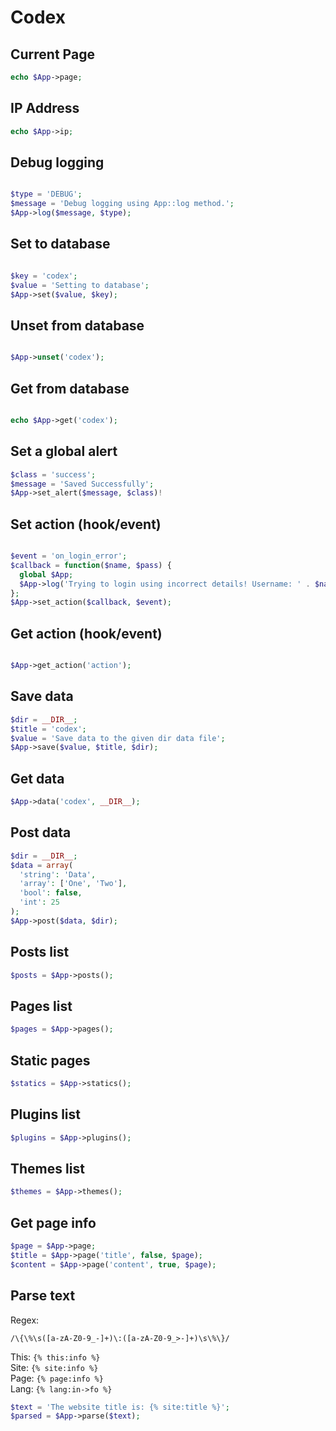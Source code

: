 # Codex

## Current Page

```php
echo $App->page;
```

## IP Address

```php
echo $App->ip;
```

## Debug logging

```php

$type = 'DEBUG';
$message = 'Debug logging using App::log method.';
$App->log($message, $type);

```

## Set to database

```php

$key = 'codex';
$value = 'Setting to database';
$App->set($value, $key);

```

## Unset from database

```php

$App->unset('codex');

```

## Get from database

```php

echo $App->get('codex');

```

## Set a global alert

```php
$class = 'success';
$message = 'Saved Successfully';
$App->set_alert($message, $class)!

```

## Set action (hook/event)

```php

$event = 'on_login_error';
$callback = function($name, $pass) {
  global $App;
  $App->log('Trying to login using incorrect details! Username: ' . $name . ', Password: ' . $pass, 'debug');
};
$App->set_action($callback, $event);

```

## Get action (hook/event)

```php

$App->get_action('action');

```

## Save data

```php
$dir = __DIR__;
$title = 'codex';
$value = 'Save data to the given dir data file';
$App->save($value, $title, $dir);
```

## Get data

```php
$App->data('codex', __DIR__);
```

## Post data

```php
$dir = __DIR__;
$data = array(
  'string': 'Data',
  'array': ['One', 'Two'],
  'bool': false,
  'int': 25
);
$App->post($data, $dir);
```

## Posts list

```php
$posts = $App->posts();
```

## Pages list

```php
$pages = $App->pages();
```

## Static pages

```php
$statics = $App->statics();
```

## Plugins list

```php
$plugins = $App->plugins();
```

## Themes list

```php
$themes = $App->themes();
```

## Get page info

```php
$page = $App->page;
$title = $App->page('title', false, $page);
$content = $App->page('content', true, $page);
```

## Parse text    
Regex: 
```regex
/\{\%\s([a-zA-Z0-9_-]+)\:([a-zA-Z0-9_>-]+)\s\%\}/
```

This: `{% this:info %}`     
Site: `{% site:info %}`     
Page: `{% page:info %}`     
Lang: `{% lang:in->fo %}`     

```php
$text = 'The website title is: {% site:title %}';
$parsed = $App->parse($text);
```




